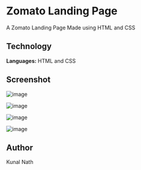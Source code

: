 
# Zomato Landing Page

A Zomato Landing Page Made using HTML and CSS


## Technology 

**Languages:** HTML and CSS


## Screenshot

![image](https://github.com/user-attachments/assets/cca3bd5d-2595-4777-9b46-139c22f116f6)

![image](https://github.com/user-attachments/assets/7317f712-88cf-4b60-ae93-fabd9a91e461)


![image](https://github.com/user-attachments/assets/819e2d17-635d-48a3-b941-53ad57232854)

![image](https://github.com/user-attachments/assets/f3c25560-3caf-405f-8a71-c441a678f10d)





## Author

Kunal Nath
